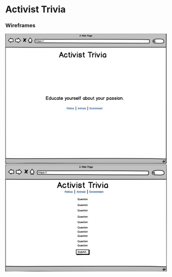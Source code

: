# Activist Trivia

### Wireframes
![alt text](https://github.com/hljacobs5/personal-project/blob/master/Screen%20Shot%202018-11-07%20at%2010.33.59%20AM.png)
![alt text](https://github.com/hljacobs5/personal-project/blob/master/Screen%20Shot%202018-11-07%20at%2010.22.19%20AM.png)

